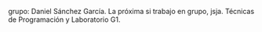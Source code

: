 grupo: Daniel Sánchez García. La próxima si trabajo en grupo, jsja.
Técnicas de Programación y Laboratorio G1. 
